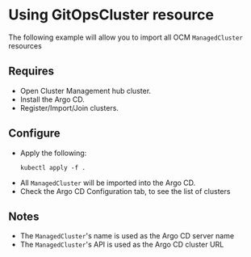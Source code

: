# Using GitOpsCluster resource
The following example will allow you to import all OCM `ManagedCluster` resources 

## Requires
* Open Cluster Management hub cluster.
* Install the Argo CD.
* Register/Import/Join clusters.

## Configure
* Apply the following:
   ```shell
   kubectl apply -f .
   ```
* All `ManagedCluster` will be imported into the Argo CD.
* Check the Argo CD Configuration tab, to see the list of clusters

## Notes
* The `ManagedCluster`'s name is used as the Argo CD server name
* The `ManagedCluster`'s API is used as the Argo CD cluster URL
